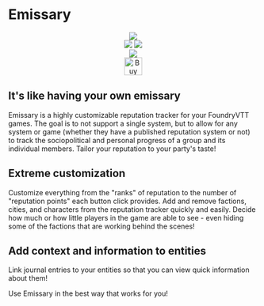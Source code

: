 # Emissary

<p align="center"><img src="https://img.shields.io/badge/Foundry-v13-informational"></br>
<img src="https://img.shields.io/github/downloads/MySurvive/emissary/latest/module.zip">
<img src="https://img.shields.io/badge/dynamic/json?label=Forge%20Installs&query=package.installs&suffix=%25&url=https%3A%2F%2Fforge-vtt.com%2Fapi%2Fbazaar%2Fpackage%2Femissary&colorB=4aa94a"><br>
<a href="https://gitlocalize.com/repo/10428?utm_source=badge"> <img src="https://gitlocalize.com/repo/10428/whole_project/badge.svg" /> </a></br>
<a href='https://ko-fi.com/U7U5VLCAV' target='_blank'><img height='36' style='border:0px;height:36px;' src='https://storage.ko-fi.com/cdn/kofi2.png?v=3' border='0' alt='Buy Me a Coffee at ko-fi.com' /></a></p>

## It's like having your own emissary
Emissary is a highly customizable reputation tracker for your FoundryVTT games. The goal is to not support a single system, but to allow for any system or game (whether they have a published reputation system or not) to track the sociopolitical and personal progress of a group and its individual members. Tailor your reputation to your party's taste!

## Extreme customization
Customize everything from the "ranks" of reputation to the number of "reputation points" each button click provides. Add and remove factions, cities, and characters from the reputation tracker quickly and easily. Decide how much or how little players in the game are able to see - even hiding some of the factions that are working behind the scenes!

## Add context and information to entities
Link journal entries to your entities so that you can view quick information about them!

Use Emissary in the best way that works for you!
